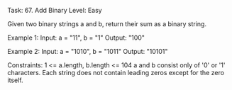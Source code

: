 Task: 67. Add Binary
Level: Easy

Given two binary strings a and b, return their sum as a binary string.

Example 1:
Input: a = "11", b = "1"
Output: "100"

Example 2:
Input: a = "1010", b = "1011"
Output: "10101"

Constraints:
1 <= a.length, b.length <= 104
a and b consist only of '0' or '1' characters.
Each string does not contain leading zeros except for the zero itself.